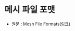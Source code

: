# 메시 파일 포맷

- 원문 : Mesh File Formats([링크](https://developer.unigine.com/en/docs/2.11/code/formats/file_formats?rlang=cpp))